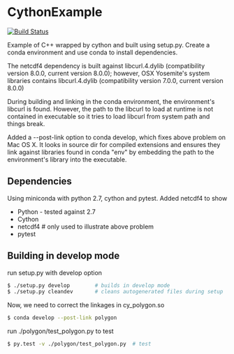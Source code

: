 # CythonExample #

[![Build Status](https://travis-ci.org/sandhujasmine/CythonExample.svg?branch=master)](https://travis-ci.org/sandhujasmine/CythonExample)

Example of C++ wrapped by cython and built using setup.py. Create a conda
environment and use conda to install dependencies.

The netcdf4 dependency is built against libcurl.4.dylib (compatibility version 8.0.0,
current version 8.0.0); however, OSX Yosemite's system libraries contains libcurl.4.dylib
(compatibility version 7.0.0, current version 8.0.0)

During building and linking in the conda environment, the environment's libcurl is found.
However, the path to the libcurl to load at runtime is not contained in executable so it tries to load
libcurl from system path and things break.

Added a --post-link option to conda develop, which fixes above problem on Mac OS X. 
It looks in source dir for compiled extensions and ensures they link against libraries
found in conda "env" by embedding the path to the environment's library into the executable.

## Dependencies ##

Using miniconda with python 2.7, cython and pytest. Added netcdf4
to show 

* Python - tested against 2.7
* Cython
* netcdf4   # only used to illustrate above problem
* pytest


## Building in develop mode ##

run setup.py with develop option

```sh
$ ./setup.py develop		# builds in develop mode	
$ ./setup.py cleandev		# cleans autogenerated files during setup
```

Now, we need to correct the linkages in cy_polygon.so

```sh
$ conda develop --post-link polygon
```

run ./polygon/test_polygon.py to test

```sh
$ py.test -v ./polygon/test_polygon.py  # test
```




